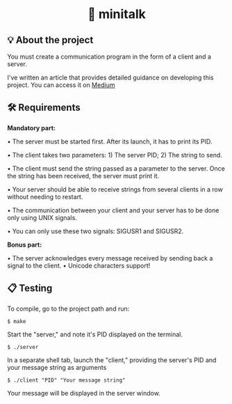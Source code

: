 <h1 align="center">
	💬 minitalk
</h1>

## 💡 About the project

You must create a communication program in the form of a client and a server.

I've written an article that provides detailed guidance on developing this project. 
You can access it on [Medium](https://medium.com/@beatrizbazaglia/minitalk-6176322eb954)

## 🛠️ Requirements

**Mandatory part:**

• The server must be started first. 
After its launch, it has to print its PID.

• The client takes two parameters: 1) The server PID; 2) The string to send.
   
• The client must send the string passed as a parameter to the server.
Once the string has been received, the server must print it.

• Your server should be able to receive strings from several clients in a row without needing to restart.

• The communication between your client and your server has to be done only using UNIX signals.

• You can only use these two signals: SIGUSR1 and SIGUSR2.

**Bonus part:**

• The server acknowledges every message received by sending back a signal to the
client.
• Unicode characters support!

## 📋 Testing

To compile, go to the project path and run:

```shell
$ make
```

Start the "server," and note it's PID displayed on the terminal.

```shell
$ ./server
```

In a separate shell tab, launch the "client," providing the server's PID and your message string as arguments

```shell
$ ./client "PID" "Your message string"
```

Your message will be displayed in the server window.
